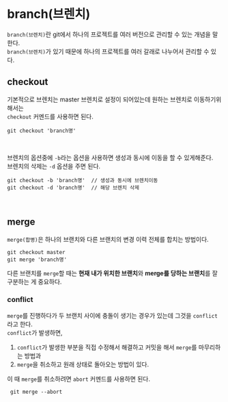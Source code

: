 # branch(브렌치)
`branch(브렌치)`란 git에서 하나의 프로젝트를 여러 버전으로 관리할 수 있는 개념을 말한다.<br />
`branch(브렌치)`가 있기 때문에 하나의 프로젝트를 여러 갈래로 나누어서 관리할 수 있다.
<br />

## checkout
기본적으로 브렌치는 master 브렌치로 설정이 되어있는데 원하는 브렌치로 이동하기위해서는 <br />
`checkout` 커멘드를 사용하면 된다.
```
git checkout 'branch명'
```
<br />

브렌치의 옵션중에 `-b`라는 옵션을 사용하면 생성과 동시에 이동을 할 수 있게해준다. <br />
브렌치의 삭제는 `-d` 옵션을 주면 된다.
```
git checkout -b 'branch명'  // 생성과 동시에 브렌치이동
git checkout -d 'branch명'  // 해당 브렌치 삭제
```
<br />

## merge
`merge(합병)`은 하나의 브랜치와 다른 브랜치의 변경 이력 전체를 합치는 방법이다. <br />
```
git checkout master
git merge 'branch명'
```
다른 브랜치를 `merge`할 때는 **현재 내가 위치한 브랜치**와 **merge를 당하는 브랜치**를 잘 구분하는 게 중요하다. <br />

### conflict
`merge`를 진행하다가 두 브랜치 사이에 충돌이 생기는 경우가 있는데 그것을 `conflict`라고 한다. <br />
`conflict`가 발생하면,
1. `conflict`가 발생한 부분을 직접 수정해서 해결하고 커밋을 해서 `merge`를 마무리하는 방법과
1. `merge`을 취소하고 원래 상태로 돌아오는 방법이 있다.

이 때 `merge`를 취소하려면 `abort` 커멘드를 사용하면 된다.
```
 git merge --abort
```